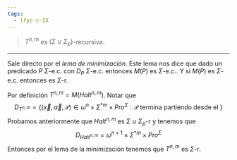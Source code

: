 ```yaml
---
tags:
  - lfyc-c-IX
---
```

> $T^{n,m}$ es $(\Sigma\cup\Sigma_p)$-recursiva.

- - - 
Sale directo por el *lema de minimización*. Este lema nos dice que dado un predicado $P$ $\Sigma$-e.c. con $D_P$ $\Sigma$-e.c. entonces $M(P)$ es $\Sigma$-e.c.. Y si $M(P)$ es $\Sigma$-e.c. entonces es $\Sigma$-r.

Por definición $T^{n,m}=M({Halt}^{n,m})$. Notar que
$$
D_{T^{n,m}}=\{
(\vec{x},\vec{\alpha},\mathcal{P})\in\omega^{n}\times\Sigma^{\ast m}\times{Pro^{\Sigma}}:\mathcal{P}\text{ termina partiendo desde el }
\}
$$
Probamos anteriormente que ${Halt}^{n,m}$ es $\Sigma\cup\Sigma_{p}$-r y tenemos que
$$
D_{Halt^{n,m}}=\omega^{n+1}\times\Sigma^{\ast m}\times{Pro^{\Sigma}}
$$
Entonces por el lema de la minimización tenemos que $T^{n,m}$ es $\Sigma$-r.